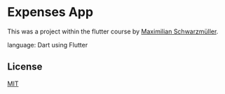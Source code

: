 # Expenses App 

This was a project within the flutter course by [Maximilian Schwarzmüller](https://academind.com).

language: Dart using Flutter

## License
[MIT](https://choosealicense.com/licenses/mit/)
